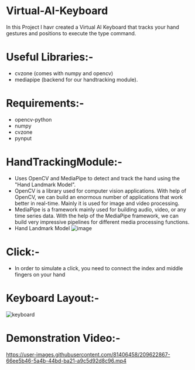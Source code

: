 # Virtual-AI-Keyboard
In this Project I havr created a Virtual AI Keyboard that tracks your hand gestures and positions to execute the type command.

# Useful Libraries:- 
  - cvzone (comes with numpy and opencv)
  - mediapipe (backend for our handtracking module).

# Requirements:-
  - opencv-python
  - numpy
  - cvzone
  - pynput

# HandTrackingModule:-
  - Uses OpenCV and MediaPipe to detect and track the hand using the "Hand Landmark Model".
  - OpenCV is a library used for computer vision applications. With help of OpenCV, we can build an enormous number of applications that work better in real-time. Mainly it is used for image and video processing.
  - MediaPipe is a framework mainly used for building audio, video, or any time series data. With the help of the MediaPipe framework, we can build very impressive pipelines for different media processing functions.
  - Hand Landmark Model 
    ![image](https://user-images.githubusercontent.com/81406458/207238073-78ccbd60-fed7-496d-891f-443dbf94a17a.png)
   
# Click:- 
  - In order to simulate a click, you need to connect the index and middle fingers on your hand
   
# Keyboard Layout:-
  ![keyboard](https://user-images.githubusercontent.com/81406458/209623011-1904d399-275f-4086-8b0a-1a787b8e6f14.png)
   
# Demonstration Video:-
  https://user-images.githubusercontent.com/81406458/209622867-66ee5b46-5a4b-44bd-ba21-a9c5d92d8c96.mp4


